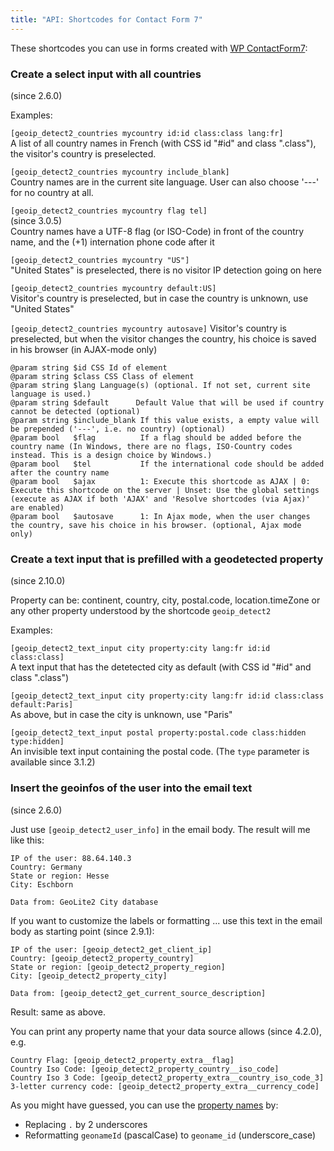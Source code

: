 ```yaml
---
title: "API: Shortcodes for Contact Form 7"
---
```

These shortcodes you can use in forms created with [WP ContactForm7](http://wordpress.org/plugins/contact-form-7/):

### Create a select input with all countries
(since 2.6.0)

Examples:

`[geoip_detect2_countries mycountry id:id class:class lang:fr]`<br>
A list of all country names in French (with CSS id "#id" and class ".class"), the visitor's country is preselected.

`[geoip_detect2_countries mycountry include_blank]`<br>
Country names are in the current site language. User can also choose '---' for no country at all.

`[geoip_detect2_countries mycountry flag tel]`<br>
(since 3.0.5)<br>
Country names have a UTF-8 flag (or ISO-Code) in front of the country name, and the (+1) internation phone code after it

`[geoip_detect2_countries mycountry "US"]`<br>
"United States" is preselected, there is no visitor IP detection going on here

`[geoip_detect2_countries mycountry default:US]`<br>
Visitor's country is preselected, but in case the country is unknown, use "United States"

`[geoip_detect2_countries mycountry autosave]`
Visitor's country is preselected, but when the visitor changes the country, his choice is saved in his browser (in AJAX-mode only) 

```
@param string $id CSS Id of element
@param string $class CSS Class of element
@param string $lang Language(s) (optional. If not set, current site language is used.)
@param string $default 		Default Value that will be used if country cannot be detected (optional)
@param string $include_blank If this value exists, a empty value will be prepended ('---', i.e. no country) (optional)
@param bool   $flag          If a flag should be added before the country name (In Windows, there are no flags, ISO-Country codes instead. This is a design choice by Windows.)
@param bool   $tel           If the international code should be added after the country name
@param bool   $ajax          1: Execute this shortcode as AJAX | 0: Execute this shortcode on the server | Unset: Use the global settings (execute as AJAX if both 'AJAX' and 'Resolve shortcodes (via Ajax)' are enabled)
@param bool   $autosave      1: In Ajax mode, when the user changes the country, save his choice in his browser. (optional, Ajax mode only)

```

### Create a text input that is prefilled with a geodetected property
(since 2.10.0)

Property can be: continent, country, city, postal.code, location.timeZone or any other property understood by the shortcode `geoip_detect2`

Examples:

`[geoip_detect2_text_input city property:city lang:fr id:id class:class]`<br>
A text input that has the detetected city as default (with CSS id "#id" and class ".class")

`[geoip_detect2_text_input city property:city lang:fr id:id class:class default:Paris]`<br>
As above, but in case the city is unknown, use "Paris"

`[geoip_detect2_text_input postal property:postal.code class:hidden type:hidden]`<br>
An invisible text input containing the postal code. (The `type` parameter is available since 3.1.2)



### Insert the geoinfos of the user into the email text
(since 2.6.0)

Just use `[geoip_detect2_user_info]` in the email body. The result will me like this:

```
IP of the user: 88.64.140.3
Country: Germany
State or region: Hesse
City: Eschborn

Data from: GeoLite2 City database
```

If you want to customize the labels or formatting ... use this text in the email body as starting point (since 2.9.1):

```
IP of the user: [geoip_detect2_get_client_ip]
Country: [geoip_detect2_property_country]
State or region: [geoip_detect2_property_region]
City: [geoip_detect2_property_city]

Data from: [geoip_detect2_get_current_source_description]
```

Result: same as above.

You can print any property name that your data source allows (since 4.2.0), e.g.
```
Country Flag: [geoip_detect2_property_extra__flag]
Country Iso Code: [geoip_detect2_property_country__iso_code]
Country Iso 3 Code: [geoip_detect2_property_extra__country_iso_code_3]
3-letter currency code: [geoip_detect2_property_extra__currency_code]
```

As you might have guessed, you can use the [property names](https://github.com/yellowtree/geoip-detect/wiki/Record-Properties) by:

* Replacing `.` by 2 underscores
* Reformatting `geonameId` (pascalCase) to `geoname_id` (underscore_case)